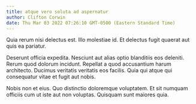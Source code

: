 ```yaml
---
title: atque vero soluta ad aspernatur
author: Clifton Corwin
date: Thu Mar 03 2022 07:26:10 GMT-0500 (Eastern Standard Time)
---
```

Quia rerum nisi delectus est. Illo molestiae id. Et delectus fugit quaerat aut quis ea pariatur.

 Deserunt officia expedita. Nesciunt aut alias optio blanditiis eos deleniti. Rerum quod dolorum incidunt. Repellat a quod accusantium harum architecto. Ducimus veritatis veritatis eos facilis. Quia qui atque qui consequatur vitae et fugit aut nobis.

 Nobis non et eius. Quo distinctio doloremque voluptatem. Et sit numquam officiis cum ut iste aut non voluptas. Quisquam sunt maiores quia.